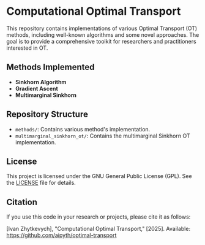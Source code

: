 # Computational Optimal Transport

This repository contains implementations of various Optimal Transport (OT) methods, including well-known algorithms and some novel approaches. The goal is to provide a comprehensive toolkit for researchers and practitioners interested in OT.

## Methods Implemented

- **Sinkhorn Algorithm**
- **Gradient Ascent**
- **Multimarginal Sinkhorn**

## Repository Structure

- `methods/`: Contains various method's implementation.
- `multimarginal_sinkhorn_ot/`: Contains the multimarginal Sinkhorn OT implementation.

## License
This project is licensed under the GNU General Public License (GPL). See the [LICENSE](LICENSE) file for details.

## Citation
If you use this code in your research or projects, please cite it as follows:

[Ivan Zhytkevych], "Computational Optimal Transport," [2025]. Available: https://github.com/aipyth/optimal-transport